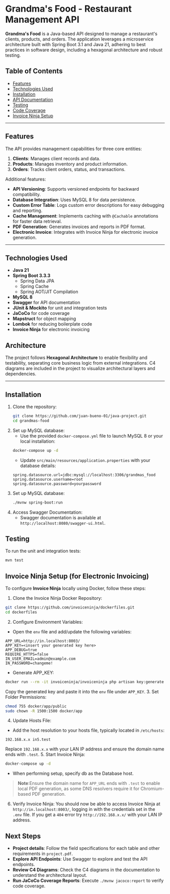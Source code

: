 # Grandma's Food - Restaurant Management API

**Grandma's Food** is a Java-based API designed to manage a restaurant's clients, products, and orders. The application leverages a microservice architecture built with Spring Boot 3.1 and Java 21, adhering to best practices in software design, including a hexagonal architecture and robust testing. 

## Table of Contents
- [Features](#features)
- [Technologies Used](#technologies-used)
- [Installation](#installation)
- [API Documentation](#api-documentation)
- [Testing](#testing)
- [Code Coverage](#code-coverage)
- [Invoice Ninja Setup](#invoice-ninja-setup)

---

## Features

The API provides management capabilities for three core entities:
1. **Clients**: Manages client records and data.
2. **Products**: Manages inventory and product information.
3. **Orders**: Tracks client orders, status, and transactions.

Additional features:
- **API Versioning**: Supports versioned endpoints for backward compatibility.
- **Database Integration**: Uses MySQL 8 for data persistence.
- **Custom Error Table**: Logs custom error descriptions for easy debugging and reporting.
- **Cache Management**: Implements caching with `@Cachable` annotations for faster data retrieval.
- **PDF Generation**: Generates invoices and reports in PDF format.
- **Electronic Invoice**: Integrates with Invoice Ninja for electronic invoice generation.

---

## Technologies Used

- **Java 21**
- **Spring Boot 3.3.3**
  - Spring Data JPA
  - Spring Cache
  - Spring AOT/JIT Compilation
- **MySQL 8** 
- **Swagger** for API documentation
- **JUnit & Mockito** for unit and integration tests
- **JaCoCo** for code coverage
- **Mapstruct** for object mapping
- **Lombok** for reducing boilerplate code
- **Invoice Ninja** for electronic invoicing

## Architecture

The project follows **Hexagonal Architecture** to enable flexibility and testability, separating core business logic from external integrations. C4 diagrams are included in the project to visualize architectural layers and dependencies.

---

## Installation

1. Clone the repository:
   ```bash
   git clone https://github.com/juan-bueno-01/java-project.git
   cd grandmas-food
   ```
2. Set up MySQL database:
   - Use the provided `docker-compose.yml` file to launch MySQL 8 or your local installation:
   ```bash
   docker-compose up -d
   ```
   - Update `src/main/resources/application.properties` with your database details:
   ```properties
   spring.datasource.url=jdbc:mysql://localhost:3306/grandmas_food
   spring.datasource.username=root
   spring.datasource.password=yourpassword
   ```
3. Set up MySQL database:
   ```bash
   ./mvnw spring-boot:run
   ```
4. Access Swagger Documentation:
   - Swagger documentation is available at `http://localhost:8080/swagger-ui.html`.
## Testing

To run the unit and integration tests:
```bash
mvn test
```
## Invoice Ninja Setup (for Electronic Invoicing)

To configure **Invoice Ninja** locally using Docker, follow these steps:
1. Clone the Invoice Ninja Docker Repository:
```bash
git clone https://github.com/invoiceninja/dockerfiles.git
cd dockerfiles
```
2. Configure Environment Variables:
- Open the `env` file and add/update the following variables:
```env
APP_URL=http://in.localhost:8003/
APP_KEY=<insert your generated key here>
APP_DEBUG=true
REQUIRE_HTTPS=false
IN_USER_EMAIL=admin@example.com
IN_PASSWORD=changeme!
```
- Generate APP_KEY:
```bash
docker run --rm -it invoiceninja/invoiceninja php artisan key:generate --show
```
Copy the generated key and paste it into the `env` file under `APP_KEY`.
3. Set Folder Permissions:
```bash
chmod 755 docker/app/public
sudo chown -R 1500:1500 docker/app
```
4. Update Hosts File:
- Add the host resolution to your hosts file, typically located in `/etc/hosts`:
```hots
192.168.x.x in5.test
```
Replace `192.168.x.x` with your LAN IP address and ensure the domain name ends with `.test`.
5. Start Invoice Ninja:
```bash
docker-compose up -d
```
- When performing setup, specify db as the Database host.
> **Note**:Ensure the domain name for `APP_URL` ends with `.test` to enable local PDF generation, as some DNS resolvers require it for Chromium-based PDF generation.
6. Verify Invoice Ninja: You should now be able to access Invoice Ninja at `http://in.localhost:8003/`, logging in with the credentials set in the `.env` file. If you get a `404` error try `http://192.168.x.x/` with your LAN IP address.
## Next Steps
- **Project details**: Follow the field specifications for each table and other requirements in `project.pdf`.
- **Explore API Endpoints**: Use Swagger to explore and test the API endpoints.
- **Review C4 Diagrams**: Check the C4 diagrams in the documentation to understand the architectural layout.
- **Run JaCoCo Coverage Reports**: Execute `./mvnw jacoco:report` to verify code coverage.
